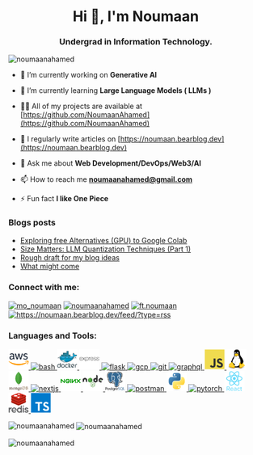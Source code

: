 <h1 align="center">Hi 👋, I'm Noumaan</h1>
<h3 align="center">Undergrad in Information Technology.</h3>

<p align="left"> <img src="https://komarev.com/ghpvc/?username=noumaanahamed&label=Profile%20views&color=0e75b6&style=flat" alt="noumaanahamed" /> </p>

- 🔭 I’m currently working on **Generative AI**

- 🌱 I’m currently learning **Large Language Models ( LLMs )**

- 👨‍💻 All of my projects are available at [https://github.com/NoumaanAhamed](https://github.com/NoumaanAhamed)

- 📝 I regularly write articles on [https://noumaan.bearblog.dev](https://noumaan.bearblog.dev)

- 💬 Ask me about **Web Development/DevOps/Web3/AI**

- 📫 How to reach me **noumaanahamed@gmail.com**

- ⚡ Fun fact **I like One Piece**

### Blogs posts
<!-- BLOG-POST-LIST:START -->
- [Exploring free Alternatives &lpar;GPU&rpar; to Google Colab](https://noumaan.bearblog.dev/alternatives-to-googlecolab/)
- [Size Matters: LLM Quantization Techniques &lpar;Part 1&rpar;](https://noumaan.bearblog.dev/llm-quantization-1/)
- [Rough draft for my blog ideas](https://noumaan.bearblog.dev/rough-draft-llms/)
- [What might come](https://noumaan.bearblog.dev/what-might-come/)
<!-- BLOG-POST-LIST:END -->

<h3 align="left">Connect with me:</h3>
<p align="left">
<a href="https://twitter.com/mo_noumaan" target="blank"><img align="center" src="https://raw.githubusercontent.com/rahuldkjain/github-profile-readme-generator/master/src/images/icons/Social/twitter.svg" alt="mo_noumaan" height="30" width="40" /></a>
<a href="https://linkedin.com/in/noumaanahamed" target="blank"><img align="center" src="https://raw.githubusercontent.com/rahuldkjain/github-profile-readme-generator/master/src/images/icons/Social/linked-in-alt.svg" alt="noumaanahamed" height="30" width="40" /></a>
<a href="https://instagram.com/ft.noumaan" target="blank"><img align="center" src="https://raw.githubusercontent.com/rahuldkjain/github-profile-readme-generator/master/src/images/icons/Social/instagram.svg" alt="ft.noumaan" height="30" width="40" /></a>
<a href="/https://noumaan.bearblog.dev/feed/?type=rss" target="blank"><img align="center" src="https://raw.githubusercontent.com/rahuldkjain/github-profile-readme-generator/master/src/images/icons/Social/rss.svg" alt="https://noumaan.bearblog.dev/feed/?type=rss" height="30" width="40" /></a>
</p>

<h3 align="left">Languages and Tools:</h3>
<p align="left"> <a href="https://aws.amazon.com" target="_blank" rel="noreferrer"> <img src="https://raw.githubusercontent.com/devicons/devicon/master/icons/amazonwebservices/amazonwebservices-original-wordmark.svg" alt="aws" width="40" height="40"/> </a> <a href="https://www.gnu.org/software/bash/" target="_blank" rel="noreferrer"> <img src="https://www.vectorlogo.zone/logos/gnu_bash/gnu_bash-icon.svg" alt="bash" width="40" height="40"/> </a> <a href="https://www.docker.com/" target="_blank" rel="noreferrer"> <img src="https://raw.githubusercontent.com/devicons/devicon/master/icons/docker/docker-original-wordmark.svg" alt="docker" width="40" height="40"/> </a> <a href="https://expressjs.com" target="_blank" rel="noreferrer"> <img src="https://raw.githubusercontent.com/devicons/devicon/master/icons/express/express-original-wordmark.svg" alt="express" width="40" height="40"/> </a> <a href="https://flask.palletsprojects.com/" target="_blank" rel="noreferrer"> <img src="https://www.vectorlogo.zone/logos/pocoo_flask/pocoo_flask-icon.svg" alt="flask" width="40" height="40"/> </a> <a href="https://cloud.google.com" target="_blank" rel="noreferrer"> <img src="https://www.vectorlogo.zone/logos/google_cloud/google_cloud-icon.svg" alt="gcp" width="40" height="40"/> </a> <a href="https://git-scm.com/" target="_blank" rel="noreferrer"> <img src="https://www.vectorlogo.zone/logos/git-scm/git-scm-icon.svg" alt="git" width="40" height="40"/> </a> <a href="https://graphql.org" target="_blank" rel="noreferrer"> <img src="https://www.vectorlogo.zone/logos/graphql/graphql-icon.svg" alt="graphql" width="40" height="40"/> </a> <a href="https://developer.mozilla.org/en-US/docs/Web/JavaScript" target="_blank" rel="noreferrer"> <img src="https://raw.githubusercontent.com/devicons/devicon/master/icons/javascript/javascript-original.svg" alt="javascript" width="40" height="40"/> </a> <a href="https://www.linux.org/" target="_blank" rel="noreferrer"> <img src="https://raw.githubusercontent.com/devicons/devicon/master/icons/linux/linux-original.svg" alt="linux" width="40" height="40"/> </a> <a href="https://www.mongodb.com/" target="_blank" rel="noreferrer"> <img src="https://raw.githubusercontent.com/devicons/devicon/master/icons/mongodb/mongodb-original-wordmark.svg" alt="mongodb" width="40" height="40"/> </a> <a href="https://nextjs.org/" target="_blank" rel="noreferrer"> <img src="https://cdn.worldvectorlogo.com/logos/nextjs-2.svg" alt="nextjs" width="40" height="40"/> </a> <a href="https://www.nginx.com" target="_blank" rel="noreferrer"> <img src="https://raw.githubusercontent.com/devicons/devicon/master/icons/nginx/nginx-original.svg" alt="nginx" width="40" height="40"/> </a> <a href="https://nodejs.org" target="_blank" rel="noreferrer"> <img src="https://raw.githubusercontent.com/devicons/devicon/master/icons/nodejs/nodejs-original-wordmark.svg" alt="nodejs" width="40" height="40"/> </a> <a href="https://www.postgresql.org" target="_blank" rel="noreferrer"> <img src="https://raw.githubusercontent.com/devicons/devicon/master/icons/postgresql/postgresql-original-wordmark.svg" alt="postgresql" width="40" height="40"/> </a> <a href="https://postman.com" target="_blank" rel="noreferrer"> <img src="https://www.vectorlogo.zone/logos/getpostman/getpostman-icon.svg" alt="postman" width="40" height="40"/> </a> <a href="https://www.python.org" target="_blank" rel="noreferrer"> <img src="https://raw.githubusercontent.com/devicons/devicon/master/icons/python/python-original.svg" alt="python" width="40" height="40"/> </a> <a href="https://pytorch.org/" target="_blank" rel="noreferrer"> <img src="https://www.vectorlogo.zone/logos/pytorch/pytorch-icon.svg" alt="pytorch" width="40" height="40"/> </a> <a href="https://reactjs.org/" target="_blank" rel="noreferrer"> <img src="https://raw.githubusercontent.com/devicons/devicon/master/icons/react/react-original-wordmark.svg" alt="react" width="40" height="40"/> </a> <a href="https://redis.io" target="_blank" rel="noreferrer"> <img src="https://raw.githubusercontent.com/devicons/devicon/master/icons/redis/redis-original-wordmark.svg" alt="redis" width="40" height="40"/> </a> <a href="https://www.typescriptlang.org/" target="_blank" rel="noreferrer"> <img src="https://raw.githubusercontent.com/devicons/devicon/master/icons/typescript/typescript-original.svg" alt="typescript" width="40" height="40"/> </a> </p>

<p><img align="left" src="https://github-readme-stats.vercel.app/api/top-langs?username=noumaanahamed&show_icons=true&locale=en&layout=compact" alt="noumaanahamed" /></p>

<p>&nbsp;<img align="center" src="https://github-readme-stats.vercel.app/api?username=noumaanahamed&show_icons=true&locale=en" alt="noumaanahamed" /></p>

<p><img align="center" src="https://github-readme-streak-stats.herokuapp.com/?user=noumaanahamed&" alt="noumaanahamed" /></p>
